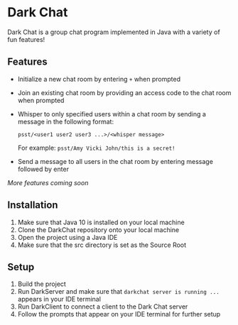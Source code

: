 # Dark Chat
Dark Chat is a group chat program implemented in Java with a variety of fun features!

## Features
- Initialize a new chat room by entering
`+` when prompted

- Join an existing chat room by providing an access code to the chat room when prompted

- Whisper to only specified users within a chat room by sending a message in the following format:

  `psst/<user1 user2 user3 ...>/<whisper message>`

  For example:
  `psst/Amy Vicki John/this is a secret!`
 
 - Send a message to all users in the chat room by entering message followed by enter
  
  
*More features coming soon*


## Installation
1. Make sure that Java 10 is installed on your local machine
2. Clone the DarkChat repository onto your local machine
3. Open the project using a Java IDE 
4. Make sure that the src directory is set as the Source Root

## Setup
1. Build the project
2. Run DarkServer and make sure that `darkchat server is running ...` appears in your IDE terminal
3. Run DarkClient to connect a client to the Dark Chat server
4. Follow the prompts that appear on your IDE terminal for further setup 




